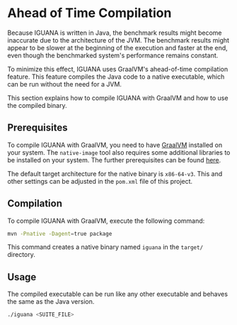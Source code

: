 # Ahead of Time Compilation

Because IGUANA is written in Java, the benchmark results might become inaccurate due to the architecture of the JVM.
The benchmark results might appear to be slower at the beginning of the execution and faster at the end, even though the 
benchmarked system's performance remains constant.

To minimize this effect, IGUANA uses GraalVM's ahead-of-time compilation feature. 
This feature compiles the Java code to a native executable, which can be run without the need for a JVM.

This section explains how to compile IGUANA with GraalVM and how to use the compiled binary.

## Prerequisites

To compile IGUANA with GraalVM, you need to have [GraalVM](https://www.graalvm.org/) installed on your system.
The `native-image` tool also requires some additional libraries to be installed on your system.
The further prerequisites can be found [here](https://www.graalvm.org/latest/reference-manual/native-image/#prerequisites).

The default target architecture for the native binary is `x86-64-v3`. 
This and other settings can be adjusted in the `pom.xml` file of this project.

## Compilation

To compile IGUANA with GraalVM, execute the following command:

```bash
mvn -Pnative -Dagent=true package
```

This command creates a native binary named `iguana` in the `target/` directory.

## Usage

The compiled executable can be run like any other executable and behaves the same as the Java version.

```bash
./iguana <SUITE_FILE>
```
